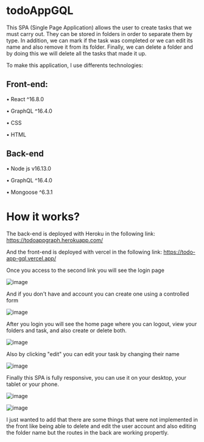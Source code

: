 # todoAppGQL

This SPA (Single Page Application) allows the user to create tasks that we must carry out. They can be stored in folders in order to separate them by type. In addition, we can mark if the task was completed or we can edit its name and also remove it from its folder. Finally, we can delete a folder and by doing this we will delete all the tasks that made it up.

To make this application, I use differents technologies:

## Front-end: 

•	React ^16.8.0

• GraphQL ^16.4.0

• CSS

• HTML


## Back-end


• Node js v16.13.0

• GraphQL ^16.4.0

• Mongoose ^6.3.1



# How it works?

The back-end is deployed with Heroku in the following link: https://todoappgraph.herokuapp.com/

And the front-end is deployed with vercel in the following link: https://todo-app-gql.vercel.app/

Once you access to the second link you will see the login page 

![image](https://user-images.githubusercontent.com/66688256/154352282-b8d2f16d-9d67-4900-8f91-4719f2aa44bb.png)

And if you don't have and account you can create one using a controlled form

![image](https://user-images.githubusercontent.com/66688256/154352410-8c66e141-fab9-4985-b157-dcee135f22cd.png)


After you login you will see the home page where you can logout, view your folders and task, and also create or delete both.

![image](https://user-images.githubusercontent.com/66688256/154353839-e64e93bb-921c-4b3c-a449-f2684d2da2aa.png)


Also by clicking "edit" you can edit your task by changing their name

![image](https://user-images.githubusercontent.com/66688256/154354281-92a37215-272b-4acb-b9eb-2c368dd82a47.png)


Finally this SPA is fully responsive, you can use it on your desktop, your tablet or your phone. 

![image](https://user-images.githubusercontent.com/66688256/154354642-089125bc-90ae-476d-8c79-8c931837e6fe.png)


![image](https://user-images.githubusercontent.com/66688256/154354576-7e0e9fe3-52b1-443f-812f-2ec5f7f4ec90.png)


I just wanted to add that there are some things that were not implemented in the front like being able to delete and edit the user account and also editing the folder name but the routes in the back are working propertly. 
